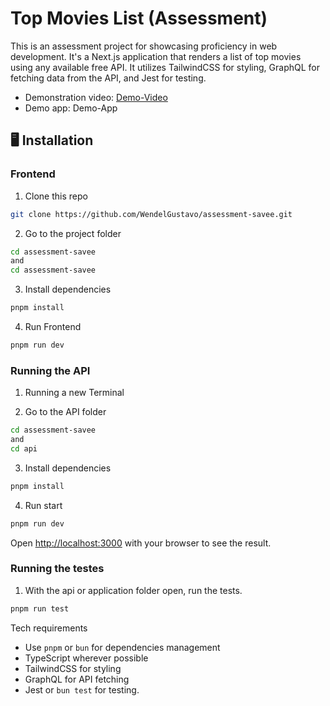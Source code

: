 # Top Movies List (Assessment)

This is an assessment project for showcasing proficiency in web development. It's a Next.js application that renders a list of top movies using any available free API. It utilizes TailwindCSS for styling, GraphQL for fetching data from the API, and Jest for testing.

 - Demonstration video: [Demo-Video](https://drive.google.com/file/d/1QVPJOqRf_vANeiBDo6s1UVNxFcwr6R2n/view?usp=sharing)
 - Demo app: Demo-App

## 🖥️ Installation

### Frontend

1. Clone this repo
```bash
git clone https://github.com/WendelGustavo/assessment-savee.git
```

2. Go to the project folder
```bash
cd assessment-savee
and
cd assessment-savee
```

3. Install dependencies
```bash
pnpm install
```

4. Run Frontend
```bash
pnpm run dev
```

### Running the API
1. Running a new Terminal

2. Go to the API folder

```bash
cd assessment-savee
and
cd api
```

3. Install dependencies
```bash
pnpm install
```

4. Run start
```bash
pnpm run dev
```

Open [http://localhost:3000](http://localhost:3000) with your browser to see the result.


### Running the testes

1. With the api or application folder open, run the tests.
```bash
pnpm run test
```

Tech requirements
- Use `pnpm` or `bun` for dependencies management
- TypeScript wherever possible
- TailwindCSS for styling
- GraphQL for API fetching
- Jest or `bun test` for testing.
